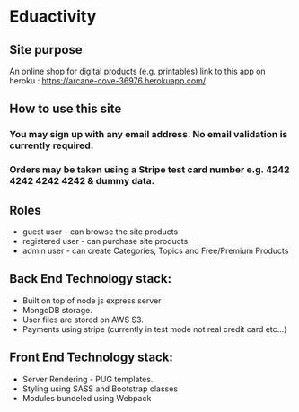 # Eduactivity
## Site purpose
An online shop for digital products (e.g. printables) 
link to this app on heroku : https://arcane-cove-36976.herokuapp.com/

## How to use this site
### You may sign up with any email address. No email validation is currently required.
### Orders may be taken using a Stripe test card number e.g. 4242 4242 4242 4242 & dummy data.

## Roles
* guest user - can browse the site products
* registered user - can purchase site products
* admin user - can create Categories, Topics and Free/Premium Products  

## Back End Technology stack:
* Built on top of node js express server
* MongoDB storage.
* User files are stored on AWS S3.
* Payments using stripe (currently in test mode not real credit card etc...) 

## Front End Technology stack:
* Server Rendering - PUG templates.
* Styling using SASS and Bootstrap classes
* Modules bundeled using Webpack



